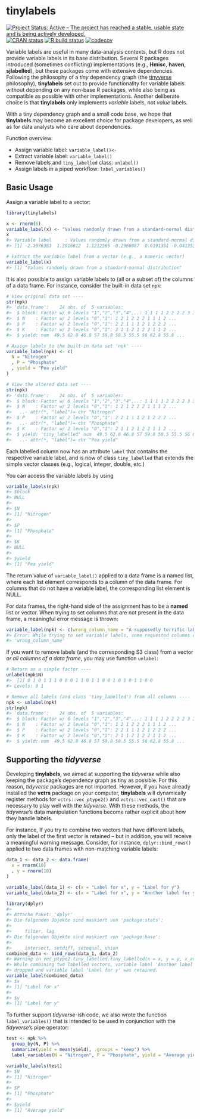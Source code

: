 
<!-- README.md is generated from README.Rmd. Please edit that file -->

# tinylabels

<!-- badges: start -->

[![Project Status: Active – The project has reached a stable, usable
state and is being actively
developed.](https://www.repostatus.org/badges/latest/active.svg)](https://www.repostatus.org/#active)
[![CRAN
status](https://www.r-pkg.org/badges/version/tinylabels)](https://cran.r-project.org/package=tinylabels)
[![R build
status](https://github.com/mariusbarth/tinylabels/workflows/R-CMD-CHECK/badge.svg)](https://github.com/mariusbarth/tinylabels/actions)
[![codecov](https://codecov.io/gh/mariusbarth/tinylabels/branch/main/graph/badge.svg?token=F8WZU5K3XY)](https://app.codecov.io/gh/mariusbarth/tinylabels)
<!-- badges: end -->

Variable labels are useful in many data-analysis contexts, but R does
not provide variable labels in its base distribution. Several R packages
introduced (sometimes conflicting) implementations (e.g., **Hmisc**,
**haven**, **sjlabelled**), but these packages come with extensive
dependencies. Following the philosophy of a *tiny* dependency graph (the
[tinyverse](https://www.tinyverse.org) philosophy), **tinylabels** set
out to provide functionality for variable labels without depending on
any non-base R packages, while also being as compatible as possible with
other implementations. Another deliberate choice is that **tinylabels**
only implements *variable* labels, not *value* labels.

With a tiny dependency graph and a small code base, we hope that
**tinylabels** may become an excellent choice for package developers, as
well as for data analysts who care about dependencies.

Function overview:

-   Assign variable label: `variable_label()<-`
-   Extract variable label: `variable_label()`
-   Remove labels and `tiny_labelled` class: `unlabel()`
-   Assign labels in a piped workflow: `label_variables()`

## Basic Usage

Assign a variable label to a vector:

``` r
library(tinylabels)

x <- rnorm(6)
variable_label(x) <- "Values randomly drawn from a standard-normal distribution"
x
#> Variable label     : Values randomly drawn from a standard-normal distribution
#> [1] -2.1576383  1.3916812  1.1212565 -0.2966887  0.6191351 -0.0413536
```

``` r
# Extract the variable label from a vector (e.g., a numeric vector)
variable_label(x)
#> [1] "Values randomly drawn from a standard-normal distribution"
```

It is also possible to assign variable labels to (all or a subset of)
the columns of a data frame. For instance, consider the built-in data
set `npk`:

``` r
# View original data set ----
str(npk)
#> 'data.frame':    24 obs. of  5 variables:
#>  $ block: Factor w/ 6 levels "1","2","3","4",..: 1 1 1 1 2 2 2 2 3 3 ...
#>  $ N    : Factor w/ 2 levels "0","1": 1 2 1 2 2 2 1 1 1 2 ...
#>  $ P    : Factor w/ 2 levels "0","1": 2 2 1 1 1 2 1 2 2 2 ...
#>  $ K    : Factor w/ 2 levels "0","1": 2 1 1 2 1 2 2 1 1 2 ...
#>  $ yield: num  49.5 62.8 46.8 57 59.8 58.5 55.5 56 62.8 55.8 ...
```

``` r
# Assign labels to the built-in data set 'npk' ----
variable_label(npk) <- c(
  N = "Nitrogen"
  , P = "Phosphate"
  , yield = "Pea yield"
)

# View the altered data set ----
str(npk)
#> 'data.frame':    24 obs. of  5 variables:
#>  $ block: Factor w/ 6 levels "1","2","3","4",..: 1 1 1 1 2 2 2 2 3 3 ...
#>  $ N    : Factor w/ 2 levels "0","1": 1 2 1 2 2 2 1 1 1 2 ...
#>   ..- attr(*, "label")= chr "Nitrogen"
#>  $ P    : Factor w/ 2 levels "0","1": 2 2 1 1 1 2 1 2 2 2 ...
#>   ..- attr(*, "label")= chr "Phosphate"
#>  $ K    : Factor w/ 2 levels "0","1": 2 1 1 2 1 2 2 1 1 2 ...
#>  $ yield: 'tiny_labelled' num  49.5 62.8 46.8 57 59.8 58.5 55.5 56 62.8 55.8 ...
#>   ..- attr(*, "label")= chr "Pea yield"
```

Each labelled column now has an attribute `label` that contains the
respective variable label, and is now of class `tiny_labelled` that
extends the simple vector classes (e.g., logical, integer, double, etc.)

You can access the variable labels by using

``` r
variable_labels(npk)
#> $block
#> NULL
#> 
#> $N
#> [1] "Nitrogen"
#> 
#> $P
#> [1] "Phosphate"
#> 
#> $K
#> NULL
#> 
#> $yield
#> [1] "Pea yield"
```

The return value of `variable_label()` applied to a data frame is a
named list, where each list element corresponds to a column of the data
frame. For columns that do not have a variable label, the corresponding
list element is NULL.

For data frames, the right-hand side of the assignment has to be a
**named** list or vector. When trying to set columns that are not
present in the data frame, a meaningful error message is thrown:

``` r
variable_label(npk) <- c(wrong_column_name = "A supposedly terrific label")
#> Error: While trying to set variable labels, some requested columns could not be found in data.frame:
#> 'wrong_column_name'
```

If you want to remove labels (and the corresponding S3 class) from a
vector *or all columns of a data frame*, you may use function `unlabel`:

``` r
# Return as a simple factor ----
unlabel(npk$N)
#>  [1] 0 1 0 1 1 1 0 0 0 1 1 0 1 1 0 0 1 0 1 0 1 1 0 0
#> Levels: 0 1

# Remove all labels (and class 'tiny_labelled') from all columns ----
npk <- unlabel(npk)
str(npk)
#> 'data.frame':    24 obs. of  5 variables:
#>  $ block: Factor w/ 6 levels "1","2","3","4",..: 1 1 1 1 2 2 2 2 3 3 ...
#>  $ N    : Factor w/ 2 levels "0","1": 1 2 1 2 2 2 1 1 1 2 ...
#>  $ P    : Factor w/ 2 levels "0","1": 2 2 1 1 1 2 1 2 2 2 ...
#>  $ K    : Factor w/ 2 levels "0","1": 2 1 1 2 1 2 2 1 1 2 ...
#>  $ yield: num  49.5 62.8 46.8 57 59.8 58.5 55.5 56 62.8 55.8 ...
```

## Supporting the *tidyverse*

Developing **tinylabels**, we aimed at supporting the *tidyverse* while
also keeping the package’s dependency graph as tiny as possible. For
this reason, *tidyverse* packages are not imported. However, if you have
already installed the **vctrs** package on your computer, **tinylabels**
will dynamically register methods for `vctrs::vec_ptype2()` and
`vctrs::vec_cast()` that are necessary to play well with the
*tidyverse*. With these methods, the *tidyverse*’s data manipulation
functions become rather explicit about how they handle labels.

For instance, If you try to combine two vectors that have different
labels, only the label of the first vector is retained – but in
addition, you will receive a meaningful warning message. Consider, for
instance, `dplyr::bind_rows()` applied to two data frames with
non-matching variable labels:

``` r
data_1 <- data_2 <- data.frame(
  x = rnorm(10)
  , y = rnorm(10)
)

variable_label(data_1) <- c(x = "Label for x", y = "Label for y")
variable_label(data_2) <- c(x = "Label for x", y = "Another label for y")
```

``` r
library(dplyr)
#> 
#> Attache Paket: 'dplyr'
#> Die folgenden Objekte sind maskiert von 'package:stats':
#> 
#>     filter, lag
#> Die folgenden Objekte sind maskiert von 'package:base':
#> 
#>     intersect, setdiff, setequal, union
combined_data <- bind_rows(data_1, data_2)
#> Warning in vec_ptype2.tiny_labelled.tiny_labelled(x = x, y = y, x_arg = x_arg, :
#> While combining two labelled vectors, variable label 'Another label for y' was
#> dropped and variable label 'Label for y' was retained.
variable_label(combined_data)
#> $x
#> [1] "Label for x"
#> 
#> $y
#> [1] "Label for y"
```

To further support *tidyverse*-ish code, we also wrote the function
`label_variables()` that is intended to be used in conjunction with the
*tidyverse*’s pipe operator:

``` r
test <- npk %>%
  group_by(N, P) %>%
  summarize(yield = mean(yield), .groups = "keep") %>%
  label_variables(N = "Nitrogen", P = "Phosphate", yield = "Average yield")

variable_labels(test)
#> $N
#> [1] "Nitrogen"
#> 
#> $P
#> [1] "Phosphate"
#> 
#> $yield
#> [1] "Average yield"
```

